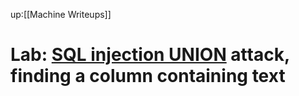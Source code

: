 up:[[Machine Writeups]]
# Lab: [SQL injection UNION](https://portswigger.net/web-security/sql-injection/union-attacks) attack, finding a column containing text

